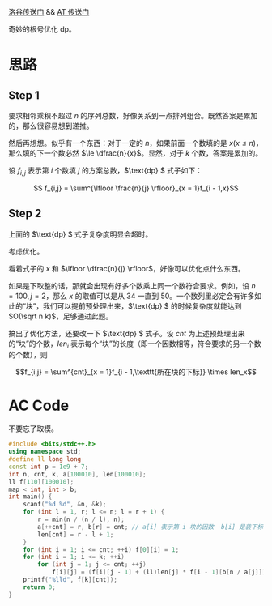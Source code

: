 [洛谷传送门](https://www.luogu.com.cn/problem/AT_abc132_f) && [AT 传送门](https://atcoder.jp/contests/abc132/tasks/abc132_f)

奇妙的根号优化 $\text{dp}$。

# 思路

## $\text{Step 1}$

要求相邻乘积不超过 $n$ 的序列总数，好像关系到一点排列组合。既然答案是累加的，那么很容易想到递推。

然后再想想。似乎有一个东西：对于一定的 $n$，如果前面一个数填的是 $x(x \le n)$，那么填的下一个数必然 $\le \dfrac{n}{x}$。显然，对于 $k$ 个数，答案是累加的。


设 $f_{i,j}$ 表示第 $i$ 个数填 $j$ 的方案总数，$\text{dp} $ 式子如下：

$$ f_{i,j} = \sum^{\lfloor \frac{n}{j} \rfloor}_{x = 1}f_{i - 1,x}$$

## $\text{Step 2}$

上面的 $\text{dp} $ 式子复杂度明显会超时。

考虑优化。

看着式子的 $x$ 和 $\lfloor \dfrac{n}{j} \rfloor$，好像可以优化点什么东西。

如果是下取整的话，那就会出现有好多个数乘上同一个数符合要求。例如，设 $n = 100,j=2$，那么 $x$ 的取值可以是从 $34$ 一直到 $50$。一个数列里必定会有许多如此的“块”，我们可以提前预处理出来，$\text{dp} $ 的时候复杂度就能达到 $O(\sqrt n k)$，足够通过此题。

搞出了优化方法，还要改一下 $\text{dp} $ 式子。设 $cnt$ 为上述预处理出来的“块”的个数，$len_i$ 表示每个“块”的长度（即一个因数相等，符合要求的另一个数的个数），则

$$f_{i,j} = \sum^{cnt}_{x = 1}f_{i - 1,\texttt{所在块的下标}} \times len_x$$

# $\text{AC Code}$

不要忘了取模。

```cpp
#include <bits/stdc++.h>
using namespace std;
#define ll long long
const int p = 1e9 + 7;
int n, cnt, k, a[100010], len[100010];
ll f[110][100010];
map < int, int > b;
int main() {
	scanf("%d %d", &n, &k);
	for (int l = 1, r; l <= n; l = r + 1) {
		r = min(n / (n / l), n);
		a[++cnt] = r, b[r] = cnt; // a[i] 表示第 i 块的因数  b[i] 是装下标的桶 
		len[cnt] = r - l + 1;
	}
	for (int i = 1; i <= cnt; ++i) f[0][i] = 1;
	for (int i = 1; i <= k; ++i) 
		for (int j = 1; j <= cnt; ++j) 
			f[i][j] = (f[i][j - 1] + (ll)len[j] * f[i - 1][b[n / a[j]]] % p) % p;
	printf("%lld", f[k][cnt]);
	return 0;
}
```
